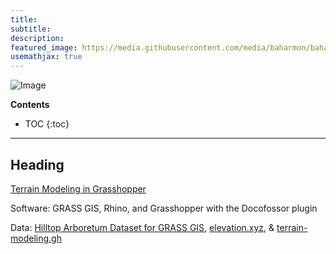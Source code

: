 ```yaml
---
title:
subtitle:
description:
featured_image: https://media.githubusercontent.com/media/baharmon/baharmon.github.io/master/images/grasshopper/
usemathjax: true
---
```


![Image](https://media.githubusercontent.com/media/baharmon/baharmon.github.io/master/images/grasshopper)

**Contents**
* TOC
{:toc}

---

## Heading

[<i class="fab fa-youtube"></i>](https://youtu.be/WTY78FIPegc)
[<i class="fas fa-project-diagram"></i> ](https://github.com/baharmon/baharmon.github.io/blob/master/data/terrain-modeling.gh?raw=true)
[<i class="ms ms-database"></i>](http://doi.org/10.5281/zenodo.3749397e)
[<i class="ms ms-data-cube"></i> ](https://github.com/baharmon/baharmon.github.io/blob/master/data/elevation.xyz?raw=true)
[Terrain Modeling in Grasshopper](terrain-modeling)



Software: GRASS GIS, Rhino, and Grasshopper with the Docofossor plugin

Data:
[Hilltop Arboretum Dataset for GRASS GIS](http://doi.org/10.5281/zenodo.3749397),
[elevation.xyz](https://github.com/baharmon/baharmon.github.io/blob/master/data/elevation.xyz?raw=true), &
[terrain-modeling.gh](https://github.com/baharmon/baharmon.github.io/blob/master/data/terrain-modeling.gh?raw=true)
